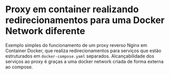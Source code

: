 # Proxy em container realizando redirecionamentos para uma Docker Network diferente
  Exemplo simples do funcionamento de um proxy reverso Nginx em Container Docker, que realiza redirecionamentos para serviços que estão estruturados em `docker-compose.yaml` separados. Alcançabilidade dos serviços ao proxy é graças a uma docker network criada de forma externa ao compose.
